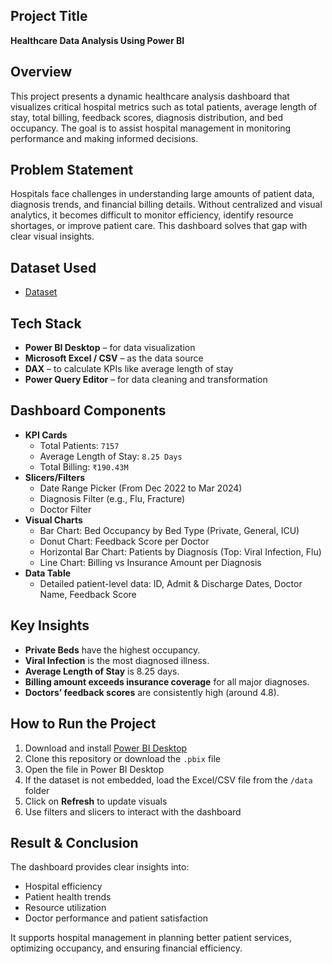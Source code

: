 ## Project Title
**Healthcare Data Analysis Using Power BI**
## Overview
This project presents a dynamic healthcare analysis dashboard that visualizes critical hospital metrics such as total patients, average length of stay, total billing, feedback scores, diagnosis distribution, and bed occupancy. The goal is to assist hospital management in monitoring performance and making informed decisions.
## Problem Statement
Hospitals face challenges in understanding large amounts of patient data, diagnosis trends, and financial billing details. Without centralized and visual analytics, it becomes difficult to monitor efficiency, identify resource shortages, or improve patient care. This dashboard solves that gap with clear visual insights.
## Dataset Used
- <a href="https://github.com/manshipriya01/healthcare_dashboard.pbix/blob/main/healthcare_data_analysis.xlsx">Dataset</a>
## Tech Stack
- **Power BI Desktop** – for data visualization
- **Microsoft Excel / CSV** – as the data source
- **DAX** – to calculate KPIs like average length of stay
- **Power Query Editor** – for data cleaning and transformation
## Dashboard Components
- **KPI Cards**
  - Total Patients: `7157`
  - Average Length of Stay: `8.25 Days`
  - Total Billing: `₹190.43M`
- **Slicers/Filters**
  - Date Range Picker (From Dec 2022 to Mar 2024)
  - Diagnosis Filter (e.g., Flu, Fracture)
  - Doctor Filter
- **Visual Charts**
  - Bar Chart: Bed Occupancy by Bed Type (Private, General, ICU)
  - Donut Chart: Feedback Score per Doctor
  - Horizontal Bar Chart: Patients by Diagnosis (Top: Viral Infection, Flu)
  - Line Chart: Billing vs Insurance Amount per Diagnosis
- **Data Table**
  - Detailed patient-level data: ID, Admit & Discharge Dates, Doctor Name, Feedback Score
 ## Key Insights
 - **Private Beds** have the highest occupancy.
- **Viral Infection** is the most diagnosed illness.
- **Average Length of Stay** is 8.25 days.
- **Billing amount exceeds insurance coverage** for all major diagnoses.
- **Doctors’ feedback scores** are consistently high (around 4.8).
## How to Run the Project
1. Download and install [Power BI Desktop](https://powerbi.microsoft.com/desktop/)
2. Clone this repository or download the `.pbix` file
3. Open the file in Power BI Desktop
4. If the dataset is not embedded, load the Excel/CSV file from the `/data` folder
5. Click on **Refresh** to update visuals
6. Use filters and slicers to interact with the dashboard
## Result & Conclusion
The dashboard provides clear insights into:
- Hospital efficiency
- Patient health trends
- Resource utilization
- Doctor performance and patient satisfaction
  
It supports hospital management in planning better patient services, optimizing occupancy, and ensuring financial efficiency.



    
 























 










